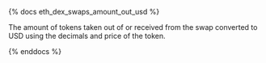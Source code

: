 {% docs eth_dex_swaps_amount_out_usd %}

The amount of tokens taken out of or received from the swap converted to USD using the decimals and price of the token.

{% enddocs %}